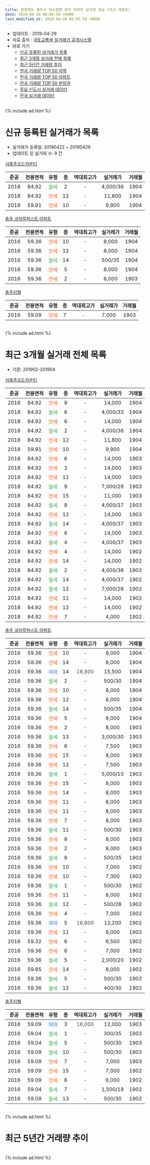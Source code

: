 ```yaml
---
title: 충청북도 충주시 대소원면 본리 아파트 실거래 정보 (주간 레포트)
date: 2019-04-29 06:05:59 +0900
last_modified_at: 2019-04-29 06:05:59 +0900
---
```


* 업데이트 : 2019-04-29
* 자료 출처 : [국토교통부 실거래가 공개시스템](http://rt.molit.go.kr)
* 바로 가기
    * [신규 등록된 실거래가 목록](#신규-등록된-실거래가-목록)
    * [최근 3개월 실거래 전체 목록](#최근-3개월-실거래-전체-목록)
    * [최근 5년간 거래량 추이](#최근-5년간-거래량-추이)
    * [전국 거래량 TOP 50 지역](https://inasie.github.io/apt-trade-info/최근-3개월-전국에서-가장-거래가-많이-발생한-지역)
    * [전국 거래량 TOP 50 아파트](https://inasie.github.io/apt-trade-info/최근-3개월-전국에서-가장-거래가-많이-발생한-아파트)
    * [전국 거래량 TOP 50 분양권](https://inasie.github.io/apt-trade-info/최근-3개월-전국에서-가장-거래가-많이-발생한-분양권)
    * [주요 신도시 실거래 데이터](https://inasie.github.io/apt-trade-info/주요-신도시)
    * [전국 실거래 데이터](https://inasie.github.io/apt-trade-info/전국)
<br>
{% include ad.html %}
<br>

# 신규 등록된 실거래가 목록
* 실거래가 등록일: 20190422 ~ 20190429
* 업데이트 된 실거래 수: 9 건


[서충주오드카운티](https://search.naver.com/search.naver?query=%EC%B6%A9%EC%B2%AD%EB%B6%81%EB%8F%84+%EC%B6%A9%EC%A3%BC%EC%8B%9C+%EB%8C%80%EC%86%8C%EC%9B%90%EB%A9%B4+%EB%B3%B8%EB%A6%AC+%EC%84%9C%EC%B6%A9%EC%A3%BC%EC%98%A4%EB%93%9C%EC%B9%B4%EC%9A%B4%ED%8B%B0)

|준공|전용면적|유형|층|역대최고가|실거래가|거래월|
|:---:|:---:|:---:|:---:|:---:|:---:|:---:|
|2018|84.92|<span style="color:#34a853">월세</span>|2|<span style="color:#444444">-</span>|4,000/36|1904|
|2018|84.92|<span style="color:#ff5a00">전세</span>|12|<span style="color:#444444">-</span>|11,800|1904|
|2018|59.91|<span style="color:#ff5a00">전세</span>|10|<span style="color:#444444">-</span>|9,900|1904|

[충주 코아루퍼스트 아파트](https://search.naver.com/search.naver?query=%EC%B6%A9%EC%B2%AD%EB%B6%81%EB%8F%84+%EC%B6%A9%EC%A3%BC%EC%8B%9C+%EB%8C%80%EC%86%8C%EC%9B%90%EB%A9%B4+%EB%B3%B8%EB%A6%AC+%EC%B6%A9%EC%A3%BC+%EC%BD%94%EC%95%84%EB%A3%A8%ED%8D%BC%EC%8A%A4%ED%8A%B8+%EC%95%84%ED%8C%8C%ED%8A%B8)

|준공|전용면적|유형|층|역대최고가|실거래가|거래월|
|:---:|:---:|:---:|:---:|:---:|:---:|:---:|
|2016|59.36|<span style="color:#ff5a00">전세</span>|10|<span style="color:#444444">-</span>|8,000|1904|
|2016|59.36|<span style="color:#ff5a00">전세</span>|12|<span style="color:#444444">-</span>|8,000|1904|
|2016|59.36|<span style="color:#34a853">월세</span>|14|<span style="color:#444444">-</span>|500/35|1904|
|2016|59.36|<span style="color:#ff5a00">전세</span>|5|<span style="color:#444444">-</span>|8,000|1904|
|2016|59.36|<span style="color:#ff5a00">전세</span>|2|<span style="color:#444444">-</span>|8,000|1903|

[충주지웰](https://search.naver.com/search.naver?query=%EC%B6%A9%EC%B2%AD%EB%B6%81%EB%8F%84+%EC%B6%A9%EC%A3%BC%EC%8B%9C+%EB%8C%80%EC%86%8C%EC%9B%90%EB%A9%B4+%EB%B3%B8%EB%A6%AC+%EC%B6%A9%EC%A3%BC%EC%A7%80%EC%9B%B0)

|준공|전용면적|유형|층|역대최고가|실거래가|거래월|
|:---:|:---:|:---:|:---:|:---:|:---:|:---:|
|2016|59.09|<span style="color:#ff5a00">전세</span>|7|<span style="color:#444444">-</span>|7,000|1903|


<br>
{% include ad.html %}
<br>

# 최근 3개월 실거래 전체 목록
* 기준: 201902-201904


[서충주오드카운티](https://search.naver.com/search.naver?query=%EC%B6%A9%EC%B2%AD%EB%B6%81%EB%8F%84+%EC%B6%A9%EC%A3%BC%EC%8B%9C+%EB%8C%80%EC%86%8C%EC%9B%90%EB%A9%B4+%EB%B3%B8%EB%A6%AC+%EC%84%9C%EC%B6%A9%EC%A3%BC%EC%98%A4%EB%93%9C%EC%B9%B4%EC%9A%B4%ED%8B%B0)

|준공|전용면적|유형|층|역대최고가|실거래가|거래월|
|:---:|:---:|:---:|:---:|:---:|:---:|:---:|
|2018|84.92|<span style="color:#ff5a00">전세</span>|9|<span style="color:#444444">-</span>|14,000|1904|
|2018|84.92|<span style="color:#34a853">월세</span>|6|<span style="color:#444444">-</span>|4,000/33|1904|
|2018|84.92|<span style="color:#ff5a00">전세</span>|6|<span style="color:#444444">-</span>|14,000|1904|
|2018|84.92|<span style="color:#34a853">월세</span>|2|<span style="color:#444444">-</span>|4,000/36|1904|
|2018|84.92|<span style="color:#ff5a00">전세</span>|12|<span style="color:#444444">-</span>|11,800|1904|
|2018|59.91|<span style="color:#ff5a00">전세</span>|10|<span style="color:#444444">-</span>|9,900|1904|
|2018|84.92|<span style="color:#ff5a00">전세</span>|6|<span style="color:#444444">-</span>|14,000|1903|
|2018|84.92|<span style="color:#ff5a00">전세</span>|3|<span style="color:#444444">-</span>|14,000|1903|
|2018|84.92|<span style="color:#ff5a00">전세</span>|11|<span style="color:#444444">-</span>|14,000|1903|
|2018|84.92|<span style="color:#34a853">월세</span>|9|<span style="color:#444444">-</span>|7,000/26|1903|
|2018|84.92|<span style="color:#ff5a00">전세</span>|15|<span style="color:#444444">-</span>|11,000|1903|
|2018|84.92|<span style="color:#34a853">월세</span>|8|<span style="color:#444444">-</span>|4,000/37|1903|
|2018|84.92|<span style="color:#ff5a00">전세</span>|12|<span style="color:#444444">-</span>|14,000|1903|
|2018|84.92|<span style="color:#34a853">월세</span>|14|<span style="color:#444444">-</span>|4,000/37|1903|
|2018|84.92|<span style="color:#ff5a00">전세</span>|6|<span style="color:#444444">-</span>|14,000|1903|
|2018|84.92|<span style="color:#34a853">월세</span>|4|<span style="color:#444444">-</span>|4,000/37|1903|
|2018|84.92|<span style="color:#ff5a00">전세</span>|4|<span style="color:#444444">-</span>|14,000|1902|
|2018|84.92|<span style="color:#ff5a00">전세</span>|14|<span style="color:#444444">-</span>|14,000|1902|
|2018|84.92|<span style="color:#34a853">월세</span>|2|<span style="color:#444444">-</span>|4,000/36|1902|
|2018|84.92|<span style="color:#34a853">월세</span>|14|<span style="color:#444444">-</span>|4,000/37|1902|
|2018|84.92|<span style="color:#34a853">월세</span>|12|<span style="color:#444444">-</span>|7,000/26|1902|
|2018|84.92|<span style="color:#ff5a00">전세</span>|11|<span style="color:#444444">-</span>|14,000|1902|
|2018|84.92|<span style="color:#ff5a00">전세</span>|12|<span style="color:#444444">-</span>|14,000|1902|
|2018|84.92|<span style="color:#ff5a00">전세</span>|7|<span style="color:#444444">-</span>|4,000|1902|

[충주 코아루퍼스트 아파트](https://search.naver.com/search.naver?query=%EC%B6%A9%EC%B2%AD%EB%B6%81%EB%8F%84+%EC%B6%A9%EC%A3%BC%EC%8B%9C+%EB%8C%80%EC%86%8C%EC%9B%90%EB%A9%B4+%EB%B3%B8%EB%A6%AC+%EC%B6%A9%EC%A3%BC+%EC%BD%94%EC%95%84%EB%A3%A8%ED%8D%BC%EC%8A%A4%ED%8A%B8+%EC%95%84%ED%8C%8C%ED%8A%B8)

|준공|전용면적|유형|층|역대최고가|실거래가|거래월|
|:---:|:---:|:---:|:---:|:---:|:---:|:---:|
|2016|59.36|<span style="color:#ff5a00">전세</span>|10|<span style="color:#444444">-</span>|9,000|1904|
|2016|59.36|<span style="color:#ff5a00">전세</span>|14|<span style="color:#444444">-</span>|8,000|1904|
|2016|59.36|<span style="color:#4285f3">매매</span>|14|<span style="color:#444444">16,800</span>|15,500|1904|
|2016|59.36|<span style="color:#34a853">월세</span>|2|<span style="color:#444444">-</span>|500/30|1904|
|2016|59.36|<span style="color:#ff5a00">전세</span>|10|<span style="color:#444444">-</span>|8,000|1904|
|2016|59.36|<span style="color:#ff5a00">전세</span>|12|<span style="color:#444444">-</span>|8,000|1904|
|2016|59.36|<span style="color:#34a853">월세</span>|14|<span style="color:#444444">-</span>|500/35|1904|
|2016|59.36|<span style="color:#ff5a00">전세</span>|5|<span style="color:#444444">-</span>|8,000|1904|
|2016|59.36|<span style="color:#ff5a00">전세</span>|2|<span style="color:#444444">-</span>|8,000|1903|
|2016|59.36|<span style="color:#34a853">월세</span>|13|<span style="color:#444444">-</span>|3,000/30|1903|
|2016|59.36|<span style="color:#ff5a00">전세</span>|6|<span style="color:#444444">-</span>|7,500|1903|
|2016|59.36|<span style="color:#ff5a00">전세</span>|15|<span style="color:#444444">-</span>|8,000|1903|
|2016|59.36|<span style="color:#ff5a00">전세</span>|12|<span style="color:#444444">-</span>|7,500|1903|
|2016|59.36|<span style="color:#34a853">월세</span>|1|<span style="color:#444444">-</span>|5,000/10|1903|
|2016|59.36|<span style="color:#ff5a00">전세</span>|15|<span style="color:#444444">-</span>|8,000|1903|
|2016|59.36|<span style="color:#ff5a00">전세</span>|14|<span style="color:#444444">-</span>|8,000|1903|
|2016|59.36|<span style="color:#ff5a00">전세</span>|11|<span style="color:#444444">-</span>|8,000|1903|
|2016|59.36|<span style="color:#ff5a00">전세</span>|11|<span style="color:#444444">-</span>|8,000|1903|
|2016|59.36|<span style="color:#ff5a00">전세</span>|7|<span style="color:#444444">-</span>|8,000|1903|
|2016|59.36|<span style="color:#34a853">월세</span>|11|<span style="color:#444444">-</span>|500/30|1903|
|2016|59.36|<span style="color:#ff5a00">전세</span>|8|<span style="color:#444444">-</span>|8,000|1903|
|2016|59.36|<span style="color:#ff5a00">전세</span>|2|<span style="color:#444444">-</span>|8,000|1903|
|2016|59.36|<span style="color:#34a853">월세</span>|9|<span style="color:#444444">-</span>|500/35|1902|
|2016|59.36|<span style="color:#ff5a00">전세</span>|10|<span style="color:#444444">-</span>|7,000|1902|
|2016|59.36|<span style="color:#ff5a00">전세</span>|10|<span style="color:#444444">-</span>|7,300|1902|
|2016|59.36|<span style="color:#34a853">월세</span>|1|<span style="color:#444444">-</span>|500/30|1902|
|2016|59.36|<span style="color:#ff5a00">전세</span>|11|<span style="color:#444444">-</span>|8,000|1902|
|2016|59.36|<span style="color:#34a853">월세</span>|12|<span style="color:#444444">-</span>|500/28|1902|
|2016|59.36|<span style="color:#ff5a00">전세</span>|4|<span style="color:#444444">-</span>|7,000|1902|
|2016|59.36|<span style="color:#4285f3">매매</span>|5|<span style="color:#444444">16,800</span>|12,200|1902|
|2016|59.36|<span style="color:#ff5a00">전세</span>|11|<span style="color:#444444">-</span>|8,000|1902|
|2016|59.32|<span style="color:#ff5a00">전세</span>|6|<span style="color:#444444">-</span>|6,500|1902|
|2016|59.36|<span style="color:#ff5a00">전세</span>|6|<span style="color:#444444">-</span>|7,000|1902|
|2016|59.36|<span style="color:#34a853">월세</span>|5|<span style="color:#444444">-</span>|2,000/20|1902|
|2016|59.65|<span style="color:#ff5a00">전세</span>|14|<span style="color:#444444">-</span>|8,000|1902|
|2016|59.36|<span style="color:#34a853">월세</span>|5|<span style="color:#444444">-</span>|500/30|1902|
|2016|59.36|<span style="color:#34a853">월세</span>|12|<span style="color:#444444">-</span>|400/30|1902|


<script async src="//pagead2.googlesyndication.com/pagead/js/adsbygoogle.js"></script>
<!-- 기본 -->
<ins class="adsbygoogle"
     style="display:block"
     data-ad-client="ca-pub-2446590836940007"
     data-ad-slot="1659523306"
     data-ad-format="auto"
     data-full-width-responsive="true"></ins>
<script>
(adsbygoogle = window.adsbygoogle || []).push({});
</script>


[충주지웰](https://search.naver.com/search.naver?query=%EC%B6%A9%EC%B2%AD%EB%B6%81%EB%8F%84+%EC%B6%A9%EC%A3%BC%EC%8B%9C+%EB%8C%80%EC%86%8C%EC%9B%90%EB%A9%B4+%EB%B3%B8%EB%A6%AC+%EC%B6%A9%EC%A3%BC%EC%A7%80%EC%9B%B0)

|준공|전용면적|유형|층|역대최고가|실거래가|거래월|
|:---:|:---:|:---:|:---:|:---:|:---:|:---:|
|2016|59.09|<span style="color:#4285f3">매매</span>|3|<span style="color:#444444">16,000</span>|12,000|1903|
|2016|59.04|<span style="color:#34a853">월세</span>|1|<span style="color:#444444">-</span>|300/35|1903|
|2016|59.04|<span style="color:#34a853">월세</span>|5|<span style="color:#444444">-</span>|500/30|1903|
|2016|59.09|<span style="color:#34a853">월세</span>|10|<span style="color:#444444">-</span>|500/30|1903|
|2016|59.09|<span style="color:#ff5a00">전세</span>|7|<span style="color:#444444">-</span>|7,000|1903|
|2016|59.09|<span style="color:#ff5a00">전세</span>|15|<span style="color:#444444">-</span>|7,000|1902|
|2016|59.09|<span style="color:#ff5a00">전세</span>|6|<span style="color:#444444">-</span>|6,000|1902|
|2016|59.04|<span style="color:#34a853">월세</span>|7|<span style="color:#444444">-</span>|1,500/18|1902|
|2016|59.09|<span style="color:#34a853">월세</span>|13|<span style="color:#444444">-</span>|500/30|1902|


<br>
{% include ad.html %}
<br>

# 최근 5년간 거래량 추이


<div style="width:100%;">
    <canvas id="deal_progress" height="200"></canvas>
</div>

<script>
new Chart(document.getElementById("deal_progress"), {
    type: 'line',
    data: {
        labels: ['201404','201405','201406','201407','201408','201409','201410','201411','201412','201501','201502','201503','201504','201505','201506','201507','201508','201509','201510','201511','201512','201601','201602','201603','201604','201605','201606','201607','201608','201609','201610','201611','201612','201701','201702','201703','201704','201705','201706','201707','201708','201709','201710','201711','201712','201801','201802','201803','201804','201805','201806','201807','201808','201809','201810','201811','201812','201901','201902','201903','201904'],
        datasets: [{
            label: '매매',
            pointRadius: 1,
            data: [0, 0, 0, 0, 0, 0, 0, 0, 0, 0, 0, 0, 0, 0, 0, 0, 0, 0, 0, 0, 0, 0, 0, 0, 1, 6, 1, 3, 8, 7, 5, 2, 1, 1, 1, 2, 6, 9, 7, 19, 3, 1, 1, 5, 0, 2, 0, 1, 0, 0, 4, 2, 2, 5, 2, 2, 5, 1, 1, 1, 1],
            borderColor: "rgba(255, 201, 14, 1)",
            backgroundColor: "rgba(255, 201, 14, 0.5)",
            fill: false,
            lineTension: 0
        },{
            label: '전월세',
            pointRadius: 1,
            data: [0, 0, 0, 0, 0, 0, 0, 0, 0, 0, 0, 0, 0, 0, 0, 0, 0, 0, 0, 0, 0, 9, 11, 27, 26, 28, 30, 10, 10, 3, 4, 3, 17, 21, 36, 27, 24, 27, 19, 25, 20, 11, 7, 3, 3, 14, 7, 20, 14, 16, 23, 22, 23, 24, 27, 19, 13, 16, 26, 28, 13],
            borderColor: "rgba(0, 141, 185, 1)",
            backgroundColor: "rgba(0, 141, 185, 0.5)",
            fill: false,
            lineTension: 0
        }
        ]
    },
    options: {
        responsive: true,
        title: {
            display: false
        },
        tooltips: {
            mode: 'index',
            intersect: false
        },
        hover: {
            mode: 'nearest',
            intersect: true
        },
        scales: {
            xAxes: [{
                display: true,
                scaleLabel: {
                    display: true,
                    labelString: '년/월'
                }
            }],
            yAxes: [{
                display: true,
                ticks: {
                    suggestedMin: 0,
                },
                scaleLabel: {
                    display: true,
                    labelString: '실거래 수'
                }
            }]
        }
    }
});

</script>


<br>
{% include ad.html %}
<br>

